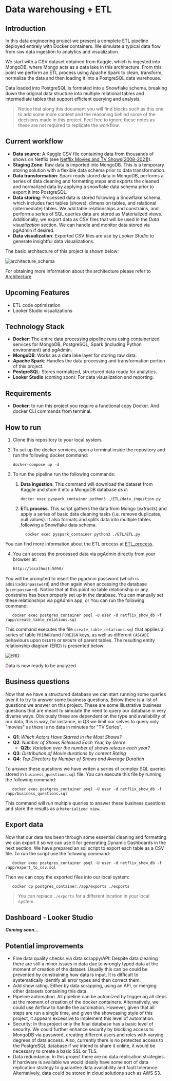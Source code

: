 # Data warehousing + ETL

## Introduction
In this data engineering project we present a complete ETL pipeline deployed entirely with Docker containers.
We simulate a typical data flow from raw data ingestion to analytics and visualization.

We start with a CSV dataset obtained from Kaggle, which is ingested into MongoDB, 
where Mongo acts as a data lake in this architecture. 
From this point we perform an ETL process using Apache Spark to clean, 
transform, normalize the data and then loading it into a PostgreSQL data warehouse.

Data loaded into PostgreSQL is formated into a Snowflake schema,
breaking down the original data structure into multiple relational tables and intermediate tables that support efficient querying and analysis.

>Notice that along this document you will find blocks such as this one to add some more context and the reasoning behind some of the decisions made in this project.
> Feel free to ignore these notes as these are not required to replicate the workflow.

## Current workflow
- **Data source:** A Kaggle CSV file containing data from thousands of shows on Netflix (see [Netflix Movies and TV Shows(2008-2021)](https://www.kaggle.com/datasets/shivamb/netflix-shows)).
- **Staging Zone**: Raw data is imported into MongoDB. This is a temporary storing solution with a flexible data schema prior to data transformation.
- **Data transformation**: Spark reads stored data in MongoDB, performs a series of data cleaning and formatting steps and exports the cleaned and normalized data by applying a snowflake data schema prior to export it into PostgreSQL.
- **Data storing**: Processed data is stored following a Snowflake schema, which includes fact tables (shows), dimension tables, and relational (intermediate) tables. We add table relationships and constrains, and perform a series of SQL queries data are stored as Materialized views. Additionally, we export data as CSV files that will be used in the _Data visualization_ section. We can handle and monitor data stored via pgAdmin if desired.
- **Data visualization**: Exported CSV files are use by _Looker Studio_ to generate insightful data visualizations.

The basic architecture of this project is shown below:

![architecture_schema](/doc/figures/architecture_schemadrawio.png)

For obtaining more information about the architecture please refer to [Architecture](./doc/architecture.md)

## Upcoming Features
- ETL code optimization
- Looker Studio visualizations

## Technology Stack
- **Docker**: The entire data processing pipeline runs using containerized services for MongoDB, PostgreSQL, Spark (including Python environment) and pgAdmin.
- **MongoDB**: Works as a data lake layer for storing raw data.
- **Apache Spark**: Handles the data processing and transformation portion of this project.
- **PostgreSQL**: Stores normalized, structured data ready for analytics.
- **Looker Studio** (coming soon): For data visualization and reporting.

## Requirements 
- **Docker**: to run this project you require a functional copy Docker. And docker CLI commands from terminal.

## How to run
1. Clone this repository to your local system.
2. To set up the docker services, open a terminal inside the repository and run the following docker command: 
   ```shell 
   docker-compose up -d 
   ```

3. To run the pipeline run the following commands:
   1. **Data ingestion**. This command will download the dataset from Kaggle and store it into a MongoDB database _as it_:
         ```shell
        docker exec pyspark_container python3 ./ETL/data_ingestion.py
         ```
   2. **ETL process**. This script gathers the data from Mongo (_extracts_) and apply a series of basic data cleaning tasks (i.e. remove duplicates, null values). It also formats and splits data into multiple tables following a Snowflake data schema.
      ```shell 
        docker exec pyspark_container python3 ./ETL/ETL.py 
      ```
You can find more information about the ETL process at [ETL_process](/doc/ETL_process.md).

4. You can access the processed data via pgAdmin directly from your browser at:
   ```html
   http://localhost:5050/
   ```
You will be prompted to insert the pgadmin password (which is `admin`:`adminpassword`) and 
then again when accessing the database (`user`:`password`).
Notice that at this point no table relationship or any 
constrains has been properly set up in the database. 
You can manually set these relationships via pgAdmin app, 
or You can run the following command:
   ```shell
      docker exec postgres_container psql -U user -d netflix_show_db -f /app/create_table_relations.sql
   ```
This command executes the file `create_table_relations.sql` that applies a series of table `PRIMARY`and `FOREIGN` keys, 
as well as different `CASCADE` behaviours upon `DELETE` or `UPDATE` of parent tables. 
The resulting entity relationship diagram (ERD) is presented below:

![ERD](/doc/figures/ERD.png)

Data is now ready to be analyzed. 

## Business questions
Now that we have a structured database we can start running some queries over it to try to answer some business questions.
Below there is a list of questions we answer on this project. These are some illustrative business questions that are meant to simulate the need to query our database in very diverse ways. 
Obviously these are dependent on the type and availability of our data, this is way, for instance, in Q3 we limit our selves to query only "movies" as there is no data in minutes for "TV Series".

- **Q1**: _Which Actors Have Starred in the Most Shows?_
- **Q2**: _Number of Shows Released Each Year, by Genre_
  - **Q2b**: _Variation over the number of shows release each year?_
- **Q3**: _Distribution of Movie durations by content Rating_
- **Q4**: _Top Directors by Number of Shows and Average Duration_

 
 

To answer these questions we have writen a series of complex SQL queries stored in 
`business_questions.sql` file. You can execute this file by running the following command:
   ```shell
      docker exec postgres_container psql -U user -d netflix_show_db -f /app/business_questions.sql
   ```
This command will run multiple queries to answer these business questions and store the results
as a `Materialized view`.

## Export data
Now that our data has been through some essential cleaning and formatting we can export it so we can use it for generating Dynamic Dashboards in the next section.
We have prepared an sql script to export each table as a CSV file. To run the script use the following command:
```shell
   docker exec postgres_container psql -U user -d netflix_show_db -f /app/export_to_csv.sql
```
Then we can copy the exported files into our local system:

```shell
   docker cp postgres_container:/app/exports ./exports
```
>You can replace `./exports` for a different location in your local system.

## Dashboard - Looker Studio
**_Coming soon..._**

## Potential improvements
- Fine data quality checks via data scrappy/API: Despite data cleaning there are still a minor issues in data due to wrongly typed data at the moment of creation of the dataset. Usually this can be could be prevented by constraining how data is input. It is difficult to systematically identify all error types and then correct them.
- Add show rating. Either by data scrapping, using an API, or merging other datasets containing this data.
- Pipeline automation. All pipeline can be automized by triggering all steps at the moment of creation of the docker containers. Alternatively, we could use Airflow to handle the automation. However, given that all steps are run a single time, and given the showcasing style of this project, it appears excessive to implement this level of automation. 
- Security: In this project only the final database has a basic level of security. We could further enhance security by blocking access to MongoDB via password, creating different users and roles with varying degrees of data access. Also, currently there is no protected access to the PostgreSQL database if we intend to share it online, it would be necessary to create a basic SSL or TLS.
- Data redundancy: In this project there are no data replication strategies. If hardware is available we would ideally have some sort of data replication strategy to guarantee data availability and fault tolerance. Alternatively, data could be stored in cloud solutions such as AWS S3.
